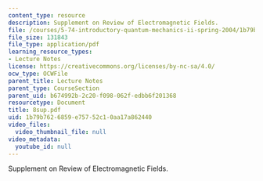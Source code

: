 ```yaml
---
content_type: resource
description: Supplement on Review of Electromagnetic Fields.
file: /courses/5-74-introductory-quantum-mechanics-ii-spring-2004/1b79b7626859e75752c10aa17a862440_8sup.pdf
file_size: 131843
file_type: application/pdf
learning_resource_types:
- Lecture Notes
license: https://creativecommons.org/licenses/by-nc-sa/4.0/
ocw_type: OCWFile
parent_title: Lecture Notes
parent_type: CourseSection
parent_uid: b674992b-2c20-f098-062f-edbb6f201368
resourcetype: Document
title: 8sup.pdf
uid: 1b79b762-6859-e757-52c1-0aa17a862440
video_files:
  video_thumbnail_file: null
video_metadata:
  youtube_id: null
---
```

Supplement on Review of Electromagnetic Fields.